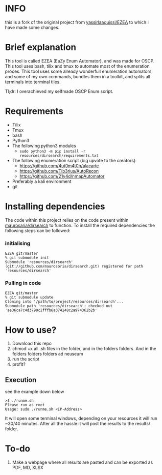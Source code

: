 # INFO

this is a fork of the original project from [yassirlaaouissi/EZEA](https://github.com/yassirlaaouissi/EZEA) to which I have made some changes.

# Brief explanation
This tool is called EZEA (EaZy Enum Automator), and was made for OSCP. This tool uses bash, tilix and tmux to automate most of the enumeration proces.
This tool uses some already wonderfull enumeration automators and some of my own commands, bundles them in a toolkit, and splits all terminals into terminal tiles. 

Tl;dr: I overachieved my selfmade OSCP Enum script.

# Requirements
- Tilix
- Tmux
- bash
- Python3
- The following python3 modules
  - `sudo python3 -m pip install -r resources/dirsearch/requirements.txt`
- The following enumeration script (big upvote to the creators):
  + https://github.com/4ut0m4t0n/alacarte
  + https://github.com/Tib3rius/AutoRecon
  + https://github.com/21y4d/nmapAutomator
- Preferably a kali environment
- git

# Installing dependencies

The code within this project relies on the code present within [maurosaria/dirsearch](https://github.com/maurosoria/dirsearch/tree/v0.4.0) to function.
To install the required dependencies the following steps can be followed:

### initialising

```
EZEA git/master  
% git submodule init                                                             
Submodule 'resources/dirsearch' (git://github.com/maurosoria/dirsearch.git) registered for path 'resources/dirsearch'
```

### Pulling in code

```
EZEA git/master  
% git submodule update
Cloning into '/path/to/project/resources/dirsearch'...
Submodule path 'resources/dirsearch': checked out 'ae36ca7c4d3799c2fffb6a374248c2a974362b2b'
```

# How to use?
1. Download this repo
2. chmod +x all .sh files in the folder, and in the folders folders. And in the folders folders folders ad neuseum
3. run the script
4. profit?

## Execution

see the example down below

```
>$ ./runme.sh
Please run as root
Usage: sudo ./runme.sh <IP-Address>
```

It will open some terminal windows, depending on your resources it will run ~30/40 minutes.
After all the hassle it will post the results to the results/<IP-address> folder.


# To-do
1. Make a webpage where all results are pasted and can be exported as PDF, MD, XLSX
